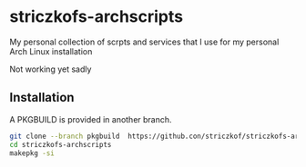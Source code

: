# striczkofs-archscripts
My personal collection of scrpts and services that I use for my personal Arch Linux installation

Not working yet sadly

## Installation
A PKGBUILD is provided in another branch.
```bash
git clone --branch pkgbuild  https://github.con/striczkof/striczkofs-archscripts.git
cd striczkofs-archscripts
makepkg -si
```